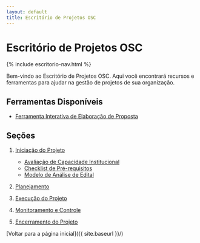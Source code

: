 ```yaml
---
layout: default
title: Escritório de Projetos OSC
---
```


# Escritório de Projetos OSC

{% include escritorio-nav.html %}

Bem-vindo ao Escritório de Projetos OSC. Aqui você encontrará recursos e ferramentas para ajudar na gestão de projetos de sua organização.

## Ferramentas Disponíveis

- [Ferramenta Interativa de Elaboração de Proposta](./planejamento/ferramenta-interativa)

## Seções

1. [Iniciação do Projeto](./1-iniciacao-projeto)
   - [Avaliação de Capacidade Institucional](./1-iniciacao-projeto/avaliacao-capacidade-institucional)
   - [Checklist de Pré-requisitos](./1-iniciacao-projeto/checklist-pre-requisitos)
   - [Modelo de Análise de Edital](./1-iniciacao-projeto/modelo-analise-edital)

2. [Planejamento](./planejamento)

3. [Execução do Projeto](./execucao)

4. [Monitoramento e Controle](./monitoramento)

5. [Encerramento do Projeto](./encerramento)

[Voltar para a página inicial]({{ site.baseurl }}/)
